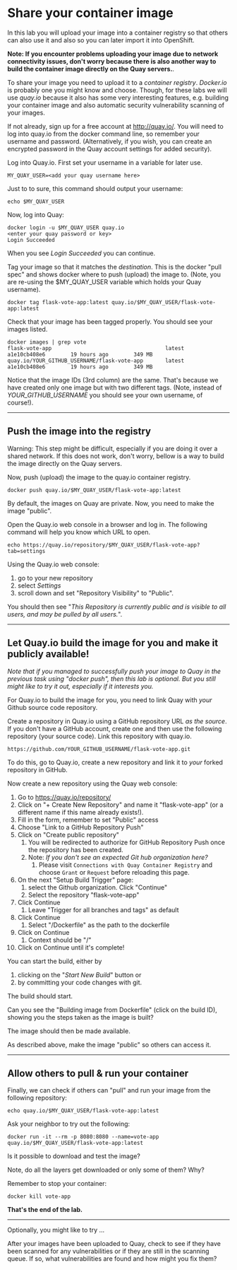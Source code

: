 # Share your container image 

In this lab you will upload your image into a container registry so that others can also use it and
also  so you can later import it into OpenShift.

**Note: If you encounter problems uploading your image due to network connectivity issues, don't 
worry because there is also another way to build the container image directly on the Quay servers.**.

To share your image you need to upload it to a *container registry*.  _Docker.io_ is probably one
you might know and choose. 
Though, for these labs we will use _quay.io_ because it also has some very interesting features, e.g. building your container 
image and also automatic security vulnerability scanning of your images. 

If not already, sign up for a free account at http://quay.io/.  You will need to log into quay.io from the docker command line, so 
remember your username and password.  (Alternatively, if you wish, you can create an encrypted password in the Quay account 
settings for added security).

Log into Quay.io.   First set your username in a variable for later use. 

```
MY_QUAY_USER=<add your quay username here>
```

Just to to sure, this command should output your username:

```
echo $MY_QUAY_USER
```

Now, log into Quay:

```
docker login -u $MY_QUAY_USER quay.io
<enter your quay password or key>
Login Succeeded
```

When you see _Login Succeeded_ you can continue.

Tag your image so that it matches the *_destination_*.  This is the docker "pull spec" and shows docker where to push (upload) the image to.  (Note, you are re-using the $MY_QUAY_USER variable which holds your Quay username).

```
docker tag flask-vote-app:latest quay.io/$MY_QUAY_USER/flask-vote-app:latest
```

Check that your image has been tagged properly.  You should see your images listed.

```
docker images | grep vote
flask-vote-app                                    latest              a1e10cb408e6        19 hours ago        349 MB
quay.io/YOUR_GITHUB_USERNAME/flask-vote-app       latest              a1e10cb408e6        19 hours ago        349 MB
```

Notice that the image IDs (3rd column) are the same.  That's because we have created only one image but with two different tags. 
(Note, instead of _YOUR_GITHUB_USERNAME_ you should see your own username, of course!).

---
## Push the image into the registry

Warning: This step might be difficult, especially if you are doing it over a shared network.  If this does not work, don't worry,
bellow is a way to build the image directly on the Quay servers. 

Now, push (upload) the image to the quay.io container registry. 

```
docker push quay.io/$MY_QUAY_USER/flask-vote-app:latest
```

By default, the images on Quay are private.  Now, you need to make the image "public". 

Open the Quay.io web console in a browser and log in. The following command will help you know which URL to open.

```
echo https://quay.io/repository/$MY_QUAY_USER/flask-vote-app?tab=settings
```

Using the Quay.io web console:
1. go to your new repository
1. select _Settings_
1. scroll down and set "Repository Visibility" to "Public". 

You should then see "_This Repository is currently public and is visible to all users, and may be
pulled by all users._". 


---
## Let Quay.io build the image for you and make it publicly available!

*Note that if you managed to successfully push your image to Quay in the previous task using "docker push", then this lab is optional. But you still might like to try it out, especially if it interests you.*

For Quay.io to build the image for you, you need to link Quay with *your* Github source code
repository.

Create a repository in Quay.io using a GitHub repository URL _as the source_.  If you don't have a GitHub account, 
create one and then use the following repository (your source code).  Link this repository with quay.io.

```
https://github.com/YOUR_GITHUB_USERNAME/flask-vote-app.git
```

To do this, go to Quay.io, create a new repository and link it to *your* forked repository in GitHub. 

Now create a new repository using the Quay web console:

1. Go to https://quay.io/repository/
1. Click on "+ Create New Repository" and name it "flask-vote-app" (or a different name if this name
already exists!).
1. Fill in the form, remember to set "Public" access 
1. Choose "Link to a GitHub Repository Push"
1. Click on "Create public repository" 
    1. You will be redirected to authorize for GitHub Repository Push once the repository has been
created.
    1. Note: _If you don't see an expected Git hub organization here?_
        1. Please visit `Connections with Quay Container Registry` and choose `Grant` or `Request` before reloading this page.
1. On the next "Setup Build Trigger" page:
    1. select the Github organization. Click "Continue"
    1. Select the repository "flask-vote-app"
1. Click Continue
    1. Leave "Trigger for all branches and tags" as default 
1. Click Continue 
    1. Select "/Dockerfile" as the path to the dockerfile
1. Click on Continue 
    1. Context should be "/"
1. Click on Continue until it's complete!

You can start the build, either by
1. clicking on the "_Start New Build_" button or
1. by committing your code changes with git.

The build should start.

Can you see the "Building image from Dockerfile" (click on the build ID), showing you the steps taken as the image is built? 

The image should then be made available.

As described above, make the image "public" so others can access it. 

---
## Allow others to pull & run your container

Finally, we can check if others can "pull" and run your image from the following repository:

```
echo quay.io/$MY_QUAY_USER/flask-vote-app:latest
```

Ask your neighbor to try out the following:

```
docker run -it --rm -p 8080:8080 --name=vote-app quay.io/$MY_QUAY_USER/flask-vote-app:latest
```

Is it possible to download and test the image?

Note, do all the layers get downloaded or only some of them?  Why?

Remember to stop your container:

```
docker kill vote-app
```


**That's the end of the lab.**

---
Optionally, you might like to try ...

After your images have been uploaded to Quay, check to see if they have been scanned for any
vulnerabilities or if they are still in the scanning queue.  If so, what vulnerabilities are found and how
might you fix them? 


